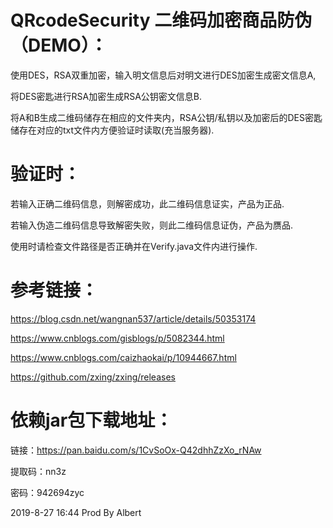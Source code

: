 # QRcodeSecurity 二维码加密商品防伪（DEMO）：
使用DES，RSA双重加密，输入明文信息后对明文进行DES加密生成密文信息A,

将DES密匙进行RSA加密生成RSA公钥密文信息B.

将A和B生成二维码储存在相应的文件夹内，RSA公钥/私钥以及加密后的DES密匙储存在对应的txt文件内方便验证时读取(充当服务器).

# 验证时：
若输入正确二维码信息，则解密成功，此二维码信息证实，产品为正品.

若输入伪造二维码信息导致解密失败，则此二维码信息证伪，产品为赝品.

使用时请检查文件路径是否正确并在Verify.java文件内进行操作.


# 参考链接：
https://blog.csdn.net/wangnan537/article/details/50353174

https://www.cnblogs.com/gisblogs/p/5082344.html

https://www.cnblogs.com/caizhaokai/p/10944667.html

https://github.com/zxing/zxing/releases

# 依赖jar包下载地址：
链接：https://pan.baidu.com/s/1CvSoOx-Q42dhhZzXo_rNAw 

提取码：nn3z 

密码：942694zyc

2019-8-27  16:44 Prod By Albert
